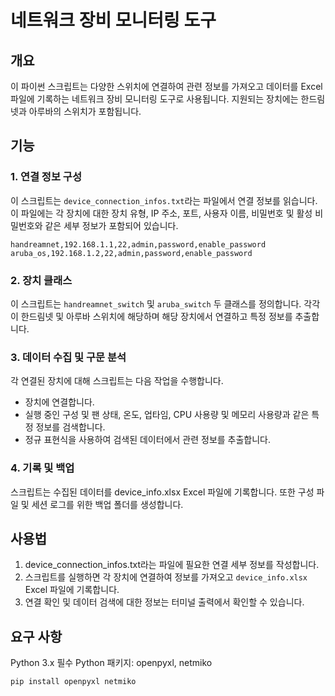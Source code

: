 # 네트워크 장비 모니터링 도구

## 개요
이 파이썬 스크립트는 다양한 스위치에 연결하여 관련 정보를 가져오고 데이터를 Excel 파일에 기록하는 네트워크 장비 모니터링 도구로 사용됩니다.
지원되는 장치에는 한드림넷과 아루바의 스위치가 포함됩니다.

## 기능

### 1. 연결 정보 구성
이 스크립트는 `device_connection_infos.txt`라는 파일에서 연결 정보를 읽습니다. 이 파일에는 각 장치에 대한 장치 유형, IP 주소, 포트, 사용자 이름, 비밀번호 및 활성 비밀번호와 같은 세부 정보가 포함되어 있습니다.
```plaintext
handreamnet,192.168.1.1,22,admin,password,enable_password
aruba_os,192.168.1.2,22,admin,password,enable_password
```

### 2. 장치 클래스
이 스크립트는 `handreamnet_switch` 및 `aruba_switch` 두 클래스를 정의합니다. 각각이 한드림넷 및 아루바 스위치에 해당하며 해당 장치에서 연결하고 특정 정보를 추출합니다.

### 3. 데이터 수집 및 구문 분석
각 연결된 장치에 대해 스크립트는 다음 작업을 수행합니다.
- 장치에 연결합니다.
- 실행 중인 구성 및 팬 상태, 온도, 업타임, CPU 사용량 및 메모리 사용량과 같은 특정 정보를 검색합니다.
- 정규 표현식을 사용하여 검색된 데이터에서 관련 정보를 추출합니다.

### 4. 기록 및 백업
스크립트는 수집된 데이터를 device_info.xlsx Excel 파일에 기록합니다. 또한 구성 파일 및 세션 로그를 위한 백업 폴더를 생성합니다.

## 사용법
1. device_connection_infos.txt라는 파일에 필요한 연결 세부 정보를 작성합니다.
2. 스크립트를 실행하면 각 장치에 연결하여 정보를 가져오고 `device_info.xlsx` Excel 파일에 기록합니다.
3. 연결 확인 및 데이터 검색에 대한 정보는 터미널 출력에서 확인할 수 있습니다.

## 요구 사항
Python 3.x
필수 Python 패키지: openpyxl, netmiko
```plaintext
pip install openpyxl netmiko
```
